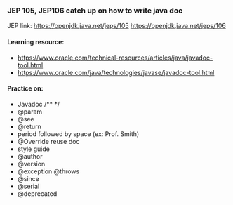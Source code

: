 ### JEP 105, JEP106 catch up on how to write java doc

JEP link: 
https://openjdk.java.net/jeps/105
https://openjdk.java.net/jeps/106

#### Learning resource:
- https://www.oracle.com/technical-resources/articles/java/javadoc-tool.html
- https://www.oracle.com/java/technologies/javase/javadoc-tool.html

#### Practice on:
- Javadoc /** */
- @param
- @see
- @return
- period followed by space (ex: Prof. Smith)
- @Override reuse doc
- style guide
- @author
- @version
- @exception @throws
- @since
- @serial
- @deprecated

